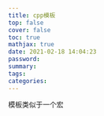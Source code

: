 ```yaml
---
title: cpp模板
top: false
cover: false
toc: true
mathjax: true
date: 2021-02-18 14:04:23
password:
summary:
tags:
categories:
---
```

模板类似于一个宏
<!-- more -->